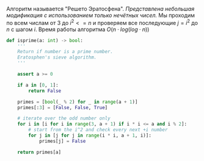 Алгоритм называется "Решето Эратосфена". 
*Представлена небольшая модификация с использованием только нечётных чисел.*
Мы проходим по всем числам от 3 до $i^2 <= n$ и проверяем все последующие $j = i^2$ до $n$ с шагом $i$.
Время работы алгоритма $O(n \cdot log(log \cdot n))$

```python
def isprime(a: int) -> bool:
    '''
    Return if number is a prime number.
    Eratosphen's sieve algorithm.
    '''

    assert a >= 0

    if a in [0, 1]:
        return False

    primes = [bool(_ % 2) for _ in range(a + 1)]
    primes[:3] = [False, False, True]

    # iterate over the odd number only
    for i in [i for i in range(3, a + 1) if i * i <= a and i % 2]:
        # start from the i^2 and check every next +i number
        for j in [j for j in range(i * i, a + 1, i)]:
            primes[j] = False

    return primes[a]
```
